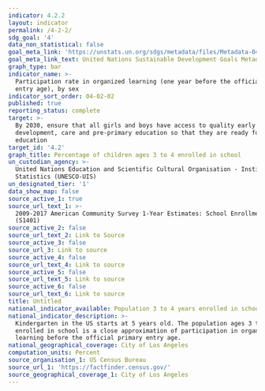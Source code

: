 ```yaml
---
indicator: 4.2.2
layout: indicator
permalink: /4-2-2/
sdg_goal: '4'
data_non_statistical: false
goal_meta_link: 'https://unstats.un.org/sdgs/metadata/files/Metadata-04-02-02.pdf'
goal_meta_link_text: United Nations Sustainable Development Goals Metadata (PDF 223 KB)
graph_type: bar
indicator_name: >-
  Participation rate in organized learning (one year before the official primary
  entry age), by sex
indicator_sort_order: 04-02-02
published: true
reporting_status: complete
target: >-
  By 2030, ensure that all girls and boys have access to quality early childhood
  development, care and pre-primary education so that they are ready for primary
  education
target_id: '4.2'
graph_title: Percentage of children ages 3 to 4 enrolled in school
un_custodian_agency: >-
  United Nations Education and Scientific Cultural Organisation - Institute of
  Statistics (UNESCO-UIS)
un_designated_tier: '1'
data_show_map: false
source_active_1: true
source_url_text_1: >-
  2009-2017 American Community Survey 1-Year Estimates: School Enrollment
  (S1401)
source_active_2: false
source_url_text_2: Link to Source
source_active_3: false
source_url_3: Link to source
source_active_4: false
source_url_text_4: Link to source
source_active_5: false
source_url_text_5: Link to source
source_active_6: false
source_url_text_6: Link to source
title: Untitled
national_indicator_available: Population 3 to 4 years enrolled in school
national_indicator_description: >-
  Kindergarten in the US starts at 5 years old. The population ages 3 to 4 years
  enrolled in school is a close approximation of participation in organized
  learning before the official primary entry age.
national_geographical_coverage: City of Los Angeles
computation_units: Percent
source_organisation_1: US Census Bureau
source_url_1: 'https://factfinder.census.gov/'
source_geographical_coverage_1: City of Los Angeles
---
```

